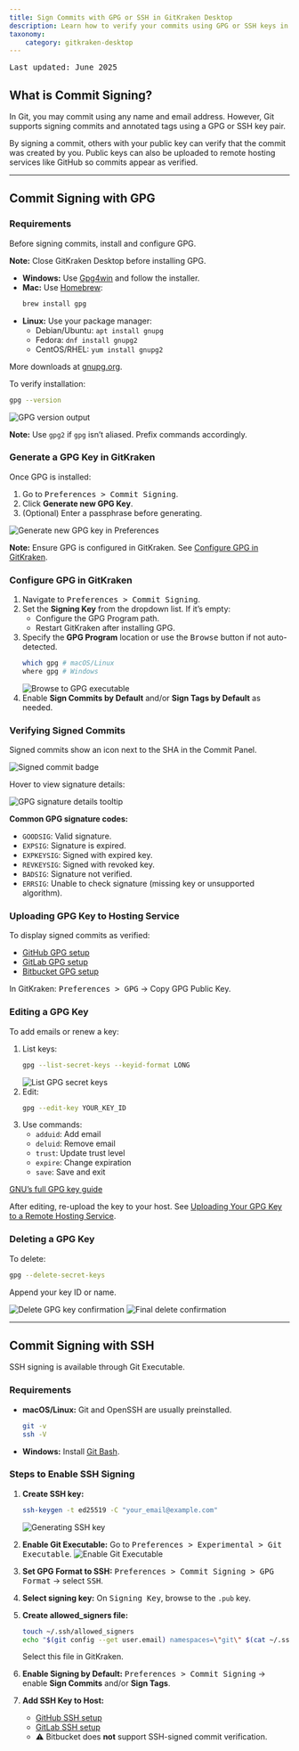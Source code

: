 ```yaml
---
title: Sign Commits with GPG or SSH in GitKraken Desktop
description: Learn how to verify your commits using GPG or SSH keys in GitKraken Desktop. Includes setup, configuration, and troubleshooting for Git commit signing.
taxonomy:
    category: gitkraken-desktop
---
```


<kbd>Last updated: June 2025</kbd>

## What is Commit Signing?

In Git, you may commit using any name and email address. However, Git supports signing commits and annotated tags using a GPG or SSH key pair.

By signing a commit, others with your public key can verify that the commit was created by you. Public keys can also be uploaded to remote hosting services like GitHub so commits appear as verified.

---

## Commit Signing with GPG

### Requirements

Before signing commits, install and configure GPG.

<div class='callout callout--warning'>
    <p><strong>Note:</strong> Close GitKraken Desktop before installing GPG.</p>
</div>

- **Windows:** Use [Gpg4win](https://gpg4win.org/download.html) and follow the installer.
- **Mac:** Use [Homebrew](https://brew.sh/):
  ```bash
  brew install gpg
  ```
- **Linux:** Use your package manager:
  - Debian/Ubuntu: `apt install gnupg`
  - Fedora: `dnf install gnupg2`
  - CentOS/RHEL: `yum install gnupg2`

More downloads at [gnupg.org](https://www.gnupg.org/download/index.html).

To verify installation:
```bash
gpg --version
```

<img src="/wp-content/uploads/gpg-version-2025.png" srcset="/wp-content/uploads/gpg-version-2025@2x.png 2x" class="help-center-img img-bordered" alt="GPG version output">

<div class='callout callout--success'>
    <p><strong>Note:</strong> Use <code>gpg2</code> if <code>gpg</code> isn’t aliased. Prefix commands accordingly.</p>
</div>

### Generate a GPG Key in GitKraken

Once GPG is installed:

1. Go to <kbd>Preferences > Commit Signing</kbd>.
2. Click **Generate new GPG Key**.
3. (Optional) Enter a passphrase before generating.

<img src="/wp-content/uploads/generate-new-gpg-key-2025.png" srcset="/wp-content/uploads/generate-new-gpg-key-2025@2x.png 2x" class="help-center-img img-bordered" alt="Generate new GPG key in Preferences">

<div class='callout callout--success'>
    <p><strong>Note:</strong> Ensure GPG is configured in GitKraken. See <a href="#configure-gpg-in-gitkraken">Configure GPG in GitKraken</a>.</p>
</div>

### Configure GPG in GitKraken

1. Navigate to <kbd>Preferences > Commit Signing</kbd>.
2. Set the **Signing Key** from the dropdown list. If it’s empty:
   - Configure the GPG Program path.
   - Restart GitKraken after installing GPG.
3. Specify the **GPG Program** location or use the <kbd>Browse</kbd> button if not auto-detected.
   ```bash
   which gpg # macOS/Linux
   where gpg # Windows
   ```
   <img src="/wp-content/uploads/gpg-browse-button.png" srcset="/wp-content/uploads/gpg-browse-button.png 2x" class="help-center-img img-bordered" alt="Browse to GPG executable">
4. Enable **Sign Commits by Default** and/or **Sign Tags by Default** as needed.

### Verifying Signed Commits

Signed commits show an icon next to the SHA in the Commit Panel.

<img src="/wp-content/uploads/gpg-icon-2025.png" srcset="/wp-content/uploads/gpg-icon-2025@2x.png 2x" class="help-center-img img-bordered" alt="Signed commit badge">

Hover to view signature details:

<img src="/wp-content/uploads/gpg-sig-details-2025.png" srcset="/wp-content/uploads/gpg-sig-details-2025@2x.png 2x" class="help-center-img img-bordered" alt="GPG signature details tooltip">

**Common GPG signature codes:**

- `GOODSIG`: Valid signature.
- `EXPSIG`: Signature is expired.
- `EXPKEYSIG`: Signed with expired key.
- `REVKEYSIG`: Signed with revoked key.
- `BADSIG`: Signature not verified.
- `ERRSIG`: Unable to check signature (missing key or unsupported algorithm).

### Uploading GPG Key to Hosting Service

To display signed commits as verified:

- [GitHub GPG setup](https://docs.github.com/en/authentication/managing-commit-signature-verification/adding-a-gpg-key-to-your-github-account)
- [GitLab GPG setup](https://docs.gitlab.com/ee/user/project/repository/signed_commits/gpg.html#add-a-gpg-key-to-your-account)
- [Bitbucket GPG setup](https://support.atlassian.com/bitbucket-cloud/docs/use-gpg-keys-to-sign-commits/#Add-a-GPG-key)

In GitKraken: <kbd>Preferences > GPG</kbd> → Copy GPG Public Key.

### Editing a GPG Key

To add emails or renew a key:

1. List keys:
   ```bash
   gpg --list-secret-keys --keyid-format LONG
   ```
   <img src="/wp-content/uploads/list-secret-keys.png" class="help-center-img img-bordered" alt="List GPG secret keys">
2. Edit:
   ```bash
   gpg --edit-key YOUR_KEY_ID
   ```
3. Use commands:
   - `adduid`: Add email
   - `deluid`: Remove email
   - `trust`: Update trust level
   - `expire`: Change expiration
   - `save`: Save and exit

[GNU’s full GPG key guide](https://www.gnupg.org/gph/en/manual/r899.html)

After editing, re-upload the key to your host. See <a href="#uploading-gpg-key-to-hosting-service">Uploading Your GPG Key to a Remote Hosting Service</a>.

### Deleting a GPG Key

To delete:
```bash
gpg --delete-secret-keys
```
Append your key ID or name.

<img src="/wp-content/uploads/delete-key.png" class="help-center-img img-bordered" alt="Delete GPG key confirmation">
<img src="/wp-content/uploads/delete-key-for-sure.png" class="help-center-img img-bordered" alt="Final delete confirmation">

---

## Commit Signing with SSH

SSH signing is available through Git Executable.

### Requirements

- **macOS/Linux:** Git and OpenSSH are usually preinstalled.
  ```bash
  git -v
  ssh -V
  ```
- **Windows:** Install [Git Bash](https://git-scm.com/).

### Steps to Enable SSH Signing

1. **Create SSH key:**
   ```bash
   ssh-keygen -t ed25519 -C "your_email@example.com"
   ```
   <img src="/wp-content/uploads/gkc-ssh-keygen.png" srcset="/wp-content/uploads/gkc-ssh-keygen@2x.png 2x" class="help-center-img img-bordered" alt="Generating SSH key">

2. **Enable Git Executable:**
   Go to <kbd>Preferences > Experimental > Git Executable</kbd>.
   <img src="/wp-content/uploads/gkc-git-executable.png" srcset="/wp-content/uploads/gkc-git-executable@2x.png 2x" class="help-center-img img-bordered" alt="Enable Git Executable">

3. **Set GPG Format to SSH:**
   <kbd>Preferences > Commit Signing > GPG Format</kbd> → select <kbd>SSH</kbd>.

4. **Select signing key:**
   On <kbd>Signing Key</kbd>, browse to the `.pub` key.

5. **Create allowed_signers file:**
   ```bash
   touch ~/.ssh/allowed_signers
   echo "$(git config --get user.email) namespaces=\"git\" $(cat ~/.ssh/YOUR_KEY.pub)" >> ~/.ssh/allowed_signers
   ```
   Select this file in GitKraken.

6. **Enable Signing by Default:**
   <kbd>Preferences > Commit Signing</kbd> → enable **Sign Commits** and/or **Sign Tags**.

7. **Add SSH Key to Host:**
   - [GitHub SSH setup](https://docs.github.com/en/authentication/connecting-to-github-with-ssh/adding-a-new-ssh-key-to-your-github-account)
   - [GitLab SSH setup](https://docs.gitlab.com/ee/user/project/repository/signed_commits/gpg.html#add-a-gpg-key-to-your-account)
   - ⚠️ Bitbucket does **not** support SSH-signed commit verification.
